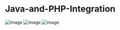 # Java-and-PHP-Integration

![image](https://user-images.githubusercontent.com/105678913/224978198-b594b193-df9a-45f5-becd-8ca43e730288.png)
![image](https://user-images.githubusercontent.com/105678913/224978314-2dee4c80-e93d-4f00-a722-6b6e47fad731.png)
![image](https://user-images.githubusercontent.com/105678913/224978389-96b16c36-09a8-44a0-9e13-6dcec7795796.png)
